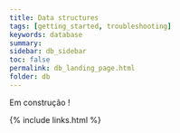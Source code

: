 ```yaml
---
title: Data structures
tags: [getting_started, troubleshooting]
keywords: database
summary:
sidebar: db_sidebar
toc: false
permalink: db_landing_page.html
folder: db
---
```


Em construção !


{% include links.html %}
